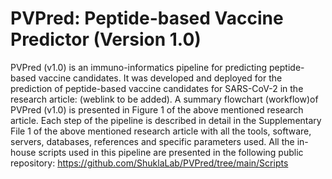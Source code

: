 # PVPred: Peptide-based Vaccine Predictor (Version 1.0)
PVPred (v1.0) is an immuno-informatics pipeline for predicting peptide-based vaccine candidates. It was developed and deployed for the prediction of peptide-based vaccine candidates for SARS-CoV-2 in the research article: (weblink to be added).  A summary flowchart (workflow)of PVPred (v1.0) is presented in Figure 1 of the above mentioned research article. Each step of the pipeline is described in detail in the Supplementary File 1 of the above mentioned research article with all the tools, software, servers, databases, references and specific parameters used. All the in-house scripts used in this pipeline are presented in the following public repository: https://github.com/ShuklaLab/PVPred/tree/main/Scripts
